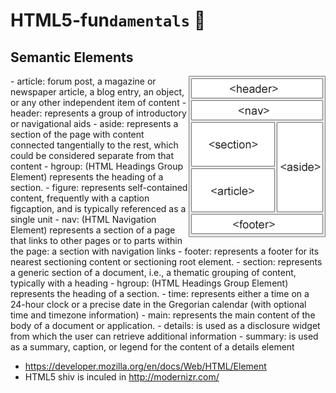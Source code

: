 # HTML5-fun`damentals` :whale2:

Semantic Elements 				
----
<img align="right" src="/images/img_sem_elements.gif">
- article: forum post, a magazine or newspaper article, a blog entry, an object, or any other independent item of content
- header: represents a group of introductory or navigational aids    
- aside: represents a section of the page with content connected tangentially to the rest, which could be considered separate from that content 
- hgroup: (HTML Headings Group Element) represents the heading of a section.              
- figure: represents self-contained content, frequently with a caption figcaption, and is typically referenced as a single unit
- nav: (HTML Navigation Element) represents a section of a page that links to other pages or to parts within the page: a section with navigation links            
- footer: represents a footer for its nearest sectioning content or sectioning root element.
- section: represents a generic section of a document, i.e., a thematic grouping of content, typically with a heading
- hgroup: (HTML Headings Group Element) represents the heading of a section.                
- time: represents either a time on a 24-hour clock or a precise date in the Gregorian calendar (with optional time and timezone information)  
- main: represents the main content of  the body of a document or application.
- details: is used as a disclosure widget from which the user can retrieve additional information 
- summary: is used as a summary, caption, or legend for the content of a details element   				

- https://developer.mozilla.org/en/docs/Web/HTML/Element
- HTML5 shiv is inculed in http://modernizr.com/